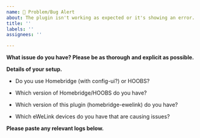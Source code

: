 ```yaml
---
name: 🚨 Problem/Bug Alert
about: The plugin isn't working as expected or it's showing an error.
title: ''
labels: ''
assignees: ''

---
```


<!--
   PLEASE READ BEFORE POSTING A NEW ISSUE
   * Please use this template as well as you can, in a lot of cases I will probably ask for things you might skip anyway.
   * Are you using a second eWeLink account for Homebridge? Please try using your main eWeLink account instead.
   * This is not the place for issues with the homebridge-ewelink-max plugin. I am not the owner of homebridge-ewelink-max
-->

**What issue do you have? Please be as thorough and explicit as possible.**
<!--
   Please also state any changes may be leading to this error, examples include:
   * Has this error started since updating this plugin? Which version were you using before when it worked?
   * Have you tried clearing the device from the Homebridge cache to see if this solves problems?
-->


**Details of your setup.**
* Do you use Homebridge (with config-ui?) or HOOBS? 



* Which version of Homebridge/HOOBS do you have?



* Which version of this plugin (homebridge-ewelink) do you have?



* Which eWeLink devices do you have that are causing issues?



**Please paste any relevant logs below.**
<!--
   It helps if you can turn on 'Debug Logging' and 'Request & Response Logging' in the package settings for more thorough logging.
   If you are posting an error then it is helpful for me to also see the previous few lines as this can show the cause of the error.
   Please enter the logs between the two ``` lines below so that the logs are formatted in a way which is easier to read
-->

```

```
